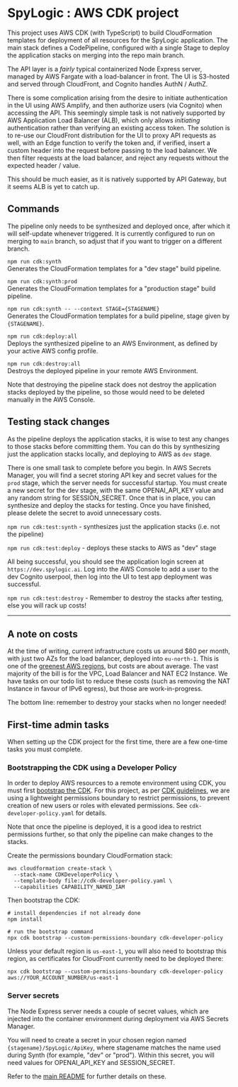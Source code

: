 # SpyLogic : AWS CDK project

This project uses AWS CDK (with TypeScript) to build CloudFormation templates for deployment of all resources for the
SpyLogic application. The main stack defines a CodePipeline, configured with a single Stage to deploy the application
stacks on merging into the repo main branch.

The API layer is a _fairly_ typical containerized Node Express server, managed by AWS Fargate with a load-balancer in
front. The UI is S3-hosted and served through CloudFront, and Cognito handles AuthN / AuthZ.

There is some complication arising from the desire to initiate authentication in the UI using AWS Amplify, and then
authorize users (via Cognito) when accessing the API. This seemingly simple task is not natively supported by AWS
Application Load Balancer (ALB), which only allows _initiating_ authentication rather than verifying an existing access
token. The solution is to re-use our CloudFront distribution for the UI to proxy API requests as well, with an Edge
function to verify the token and, if verified, insert a custom header into the request before passing to the load
balancer. We then filter requests at the load balancer, and reject any requests without the expected header / value.

This should be much easier, as it is natively supported by API Gateway, but it seems ALB is yet to catch up.

## Commands

The pipeline only needs to be synthesized and deployed once, after which it will self-update whenever triggered. It is
currently configured to run on merging to `main` branch, so adjust that if you want to trigger on a different branch.

`npm run cdk:synth`  
Generates the CloudFormation templates for a "dev stage" build pipeline.

`npm run cdk:synth:prod`  
Generates the CloudFormation templates for a "production stage" build pipeline.

`npm run cdk:synth -- --context STAGE={STAGENAME}`  
Generates the CloudFormation templates for a build pipeline, stage given by `{STAGENAME}`.

`npm run cdk:deploy:all`  
Deploys the synthesized pipeline to an AWS Environment, as defined by your active AWS config profile.

`npm run cdk:destroy:all`  
Destroys the deployed pipeline in your remote AWS Environment.

Note that destroying the pipeline stack does not destroy the application stacks deployed by the pipeline, so those would
need to be deleted manually in the AWS Console.

## Testing stack changes

As the pipeline deploys the application stacks, it is wise to test any changes to those stacks before committing them.
You can do this by synthesizing just the application stacks locally, and deploying to AWS as `dev` stage.

There is one small task to complete before you begin. In AWS Secrets Manager, you will find a secret storing API key and
secret values for the `prod` stage, which the server needs for successful startup. You must create a new secret for the
dev stage, with the same OPENAI_API_KEY value and any random string for SESSION_SECRET. Once that is in place, you can
synthesize and deploy the stacks for testing. Once you have finished, please delete the secret to avoid unnecessary
costs.

`npm run cdk:test:synth` - synthesizes just the application stacks (i.e. not the pipeline)

`npm run cdk:test:deploy` - deploys these stacks to AWS as "dev" stage

All being successful, you should see the application login screen at `https://dev.spylogic.ai`. Log into the AWS Console to add a
user to the dev Cognito userpool, then log into the UI to test app deployment was successful.

`npm run cdk:test:destroy` - Remember to destroy the stacks after testing, else you will rack up costs!

---

## A note on costs

At the time of writing, current infrastructure costs us around $60 per month, with just two AZs for the load balancer,
deployed into `eu-north-1`. This is one of the [greenest AWS regions](https://app.electricitymaps.com/map), but costs
are about average. The vast majority of the bill is for the VPC, Load Balancer and NAT EC2 Instance. We have tasks on
our todo list to reduce these costs (such as removing the NAT Instance in favour of IPv6 egress), but those are
work-in-progress.

The bottom line: remember to destroy your stacks when no longer needed!

## First-time admin tasks

When setting up the CDK project for the first time, there are a few one-time tasks you must complete.

### Bootstrapping the CDK using a Developer Policy

In order to deploy AWS resources to a remote environment using CDK, you must first
[bootstrap the CDK](https://docs.aws.amazon.com/cdk/v2/guide/bootstrapping.html). For this project, as per
[CDK guidelines](https://aws.amazon.com/blogs/devops/secure-cdk-deployments-with-iam-permission-boundaries/), we are
using a lightweight permissions boundary to restrict permissions, to prevent creation of new users or roles with
elevated permissions. See `cdk-developer-policy.yaml` for details.

Note that once the pipeline is deployed, it is a good idea to restrict permissions further, so that only the pipeline
can make changes to the stacks.

Create the permissions boundary CloudFormation stack:

```
aws cloudformation create-stack \
  --stack-name CDKDeveloperPolicy \
  --template-body file://cdk-developer-policy.yaml \
  --capabilities CAPABILITY_NAMED_IAM
```

Then bootstrap the CDK:

```
# install dependencies if not already done
npm install

# run the bootstrap command
npx cdk bootstrap --custom-permissions-boundary cdk-developer-policy
```

Unless your default region is `us-east-1`, you will also need to bootstrap this region, as certificates for CloudFront
currently need to be deployed there:

```
npx cdk bootstrap --custom-permissions-boundary cdk-developer-policy aws://YOUR_ACCOUNT_NUMBER/us-east-1
```

### Server secrets

The Node Express server needs a couple of secret values, which are injected into the container environment during
deployment via AWS Secrets Manager.

You will need to create a secret in your chosen region named `{stagename}/SpyLogic/ApiKey`, where stagename matches the
name used during Synth (for example, "dev" or "prod"). Within this secret, you will need values for OPENAI_API_KEY and
SESSION_SECRET.

Refer to the [main README](../README.md) for further details on these.
